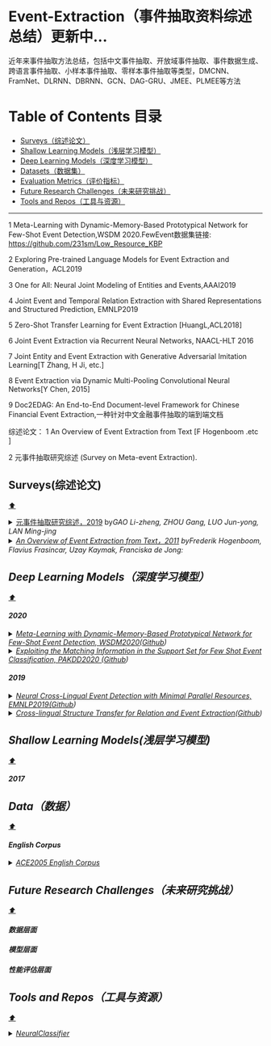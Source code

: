 # Event-Extraction（事件抽取资料综述总结）更新中...
近年来事件抽取方法总结，包括中文事件抽取、开放域事件抽取、事件数据生成、跨语言事件抽取、小样本事件抽取、零样本事件抽取等类型，DMCNN、FramNet、DLRNN、DBRNN、GCN、DAG-GRU、JMEE、PLMEE等方法


# Table of Contents 目录

- [Surveys（综述论文）](#Surveys)
- [Shallow Learning Models（浅层学习模型）](#Shallow-Learning-Models)
- [Deep Learning Models（深度学习模型）](#Deep-Learning-Models)
- [Datasets（数据集）](#Datasets)
- [Evaluation Metrics（评价指标）](#Evaluation-Metrics)
- [Future Research Challenges（未来研究挑战）](#Future-Research-Challenges)
- [Tools and Repos（工具与资源）](#tools-and-repos)
</p></blockquote></details>

---

1 Meta-Learning with Dynamic-Memory-Based Prototypical Network for Few-Shot Event Detection,WSDM 2020.FewEvent数据集链接: https://github.com/231sm/Low_Resource_KBP

2 Exploring Pre-trained Language Models for Event Extraction and Generation，ACL2019

3 One for All: Neural Joint Modeling of Entities and Events,AAAI2019

4 Joint Event and Temporal Relation Extraction with Shared Representations and Structured Prediction, EMNLP2019

5 Zero-Shot Transfer Learning for Event Extraction [HuangL,ACL2018]

6 Joint Event Extraction via Recurrent Neural Networks, NAACL-HLT 2016

7 Joint Entity and Event Extraction with Generative Adversarial Imitation Learning[T Zhang, H Ji, etc.] 

8 Event Extraction via Dynamic Multi-Pooling Convolutional Neural Networks[Y Chen, 2015]

9 Doc2EDAG: An End-to-End Document-level Framework for Chinese Financial Event Extraction,一种针对中文金融事件抽取的端到端文档


综述论文：
1 An Overview of Event Extraction from Text [F Hogenboom .etc ]

2 元事件抽取研究综述 (Survey on Meta-event Extraction). 




## Surveys(综述论文)
[:arrow_up:](#table-of-contents)

<details/>
<summary/>
<a href="https://arxiv.org/pdf/2008.00364.pdf">元事件抽取研究综述，2019</a> by<i>GAO Li-zheng, ZHOU Gang, LUO Jun-yong, LAN Ming-jing
</a></summary><blockquote><p align="justify">
事件抽取是信息抽取领域的一个重要研究方向,在情报收集、知识提取、文档摘要、知识问答等领域有着广泛应用。对当前事件抽取领域研究得较多的元事件抽取进行了综述。首先,简要介绍了元事件和元事件抽取的基本概念,以及元事件抽取的主要实现方法。然后,重点阐述了元事件抽取的主要任务,详细介绍了元事件检测过程,并对其他相关任务进行了概述。最后,总结了元事件抽取面临的问题,在此基础上展望了元事件抽取的发展趋势。
</p></blockquote></details>


<details/>
<summary/>
<a href="https://arxiv.org/pdf/2008.00364.pdf">An Overview of Event Extraction from Text，2011</a> by<i>Frederik Hogenboom, Flavius Frasincar, Uzay Kaymak, Franciska de Jong:
</a></summary><blockquote><p align="justify">
One common application of text mining is event extraction,which encompasses deducing specific knowledge concerning incidents re-ferred to in texts. Event extraction can be applied to various types ofwritten text, e.g., (online) news messages, blogs, and manuscripts. Thisliterature survey reviews text mining techniques that are employed forvarious event extraction purposes. It provides general guidelines on howto choose a particular event extraction technique depending on the user,the available content, and the scenario of use.
</p></blockquote></details>


## Deep Learning Models（深度学习模型）
[:arrow_up:](#table-of-contents)

#### 2020
 <details/>
<summary/>
  <a href="https://transacl.org/ojs/index.php/tacl/article/view/1853">Meta-Learning with Dynamic-Memory-Based Prototypical Network for Few-Shot Event Detection, WSDM2020(<a href="https://link.zhihu.com/?target=https%3A//github.com/231sm/Low_Resource_KBP">Github</a>)</summary><blockquote><p align="justify">
Event detection (ED), a sub-task of event extraction, involves identifying triggers and categorizing event mentions. Existing methods primarily rely upon supervised learning and require large-scale labeled event datasets which are unfortunately not readily available in many real-life applications. In this paper, we consider and reformulate the ED task with limited labeled data as a Few-Shot Learning problem. We propose a Dynamic-Memory-Based Prototypical Network (DMB-PN), which exploits Dynamic Memory Network (DMN) to not only learn better prototypes for event types, but also produce more robust sentence encodings for event mentions. Differing from vanilla prototypical networks simply computing event prototypes by averaging, which only consume event mentions once, our model is more robust and is capable of distilling contextual information from event mentions for multiple times due to the multi-hop mechanism of DMNs. The experiments show that DMB-PN not only deals with sample scarcity better than a series of baseline models but also performs more robustly when the variety of event types is relatively large and the instance quantity is extremely small.

</p></blockquote></details>



 <details/>
<summary/>
  <a href="https://openreview.net/forum?id=H1eA7AEtvS">Exploiting the Matching Information in the Support Set for Few Shot Event Classification, PAKDD2020 (<a href="https://github.com/">Github</a>)</summary><blockquote><p align="justify">
The existing event classification (EC) work primarily focuseson the traditional supervised learning setting in which models are unableto extract event mentions of new/unseen event types. Few-shot learninghas not been investigated in this area although it enables EC models toextend their operation to unobserved event types. To fill in this gap, inthis work, we investigate event classification under the few-shot learningsetting. We propose a novel training method for this problem that exten-sively exploit the support set during the training process of a few-shotlearning model. In particular, in addition to matching the query exam-ple with those in the support set for training, we seek to further matchthe examples within the support set themselves. This method providesmore training signals for the models and can be applied to every metric-learning-based few-shot learning methods. Our extensive experiments ontwo benchmark EC datasets show that the proposed method can improvethe best reported few-shot learning models by up to 10% on accuracyfor event classification.
</p></blockquote></details>

#### 2019
 <details/>
<summary/>
  <a href="https://arxiv.org/abs/1907.11692">Neural Cross-Lingual Event Detection with Minimal Parallel Resources, EMNLP2019(<a href="https://github.com/pytorch/fairseq">Github</a>)</summary><blockquote><p align="justify">
The scarcity in annotated data poses a great challenge for event detection (ED). Cross-lingual ED aims to tackle this challenge by transferring knowledge between different languages to boost performance. However, previous cross-lingual methods for ED demonstrated a heavy dependency on parallel resources, which might limit their applicability. In this paper, we propose a new method for cross-lingual ED, demonstrating a minimal dependency on parallel resources. Specifically, to construct a lexical mapping between different languages, we devise a context-dependent translation method; to treat the word order difference problem, we propose a shared syntactic order event detector for multilingual co-training. The efficiency of our method is studied through extensive experiments on two standard datasets. Empirical results indicate that our method is effective in 1) performing cross-lingual transfer concerning different directions and 2) tackling the extremely annotation-poor scenario.
</p></blockquote></details>

 <details/>
<summary/>
  <a href="http://papers.nips.cc/paper/8812-xlnet-generalized-autoregressive-pretraining-for-language-understanding">Cross-lingual Structure Transfer for Relation and Event Extraction(<a href="https://github.com/zihangdai/xlnet">Github</a>)</summary><blockquote><p align="justify">
The identification of complex semantic structures such as events and entity relations, already a challenging Information Extraction task, is doubly difficult from sources written in under-resourced and under-annotated languages. We investigate the suitability of cross-lingual structure transfer techniques for these tasks. We exploit relation- and event-relevant language-universal features, leveraging both symbolic (including part-of-speech and dependency path) and distributional (including type representation and contextualized representation) information. By representing all entity mentions, event triggers, and contexts into this complex and structured multilingual common space, using graph convolutional networks, we can train a relation or event extractor from source language annotations and apply it to the target language. Extensive experiments on cross-lingual relation and event transfer among English, Chinese, and Arabic demonstrate that our approach achieves performance comparable to state-of-the-art supervised models trained on up to 3,000 manually annotated mentions: up to 62.6% F-score for Relation Extraction, and 63.1% F-score for Event Argument Role Labeling. The event argument role labeling model transferred from English to Chinese achieves similar performance as the model trained from Chinese. We thus find that language-universal symbolic and distributional representations are complementary for cross-lingual structure transfer.
</p></blockquote></details>





## Shallow Learning Models(浅层学习模型)
[:arrow_up:](#table-of-contents)

#### 2017




## Data（数据）
[:arrow_up:](#table-of-contents)

#### English Corpus

<details/>
<summary/> <a href="https://catalog.ldc.upenn.edu/LDC2006T06">ACE2005 English Corpus</a></summary><blockquote><p align="justify">
ACE 2005 Multilingual Training Corpus contains the complete set of English, Arabic and Chinese training data for the 2005 Automatic Content Extraction (ACE) technology evaluation. The corpus consists of data of various types annotated for entities, relations and events by the Linguistic Data Consortium (LDC) with support from the ACE Program and additional assistance from LDC.
</p></blockquote></details>


## Future Research Challenges（未来研究挑战）
[:arrow_up:](#table-of-contents)



#### 数据层面



#### 模型层面



#### 性能评估层面




## Tools and Repos（工具与资源）
[:arrow_up:](#table-of-contents)


<details>
<summary><a href="https://github.com/Tencent/NeuralNLP-NeuralClassifier">NeuralClassifier</a></summary><blockquote><p align="justify">
腾讯的开源NLP项目
</p></blockquote></details>

